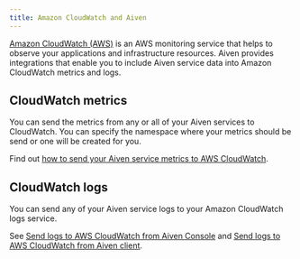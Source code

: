 ```yaml
---
title: Amazon CloudWatch and Aiven
---
```


[Amazon CloudWatch (AWS)](https://aws.amazon.com/cloudwatch/) is an AWS
monitoring service that helps to observe your applications and
infrastructure resources. Aiven provides integrations that enable you to
include Aiven service data into Amazon CloudWatch metrics and logs.

## CloudWatch metrics

You can send the metrics from any or all of your Aiven services to
CloudWatch. You can specify the namespace where your metrics should be
send or one will be created for you.

Find out
[how to send your Aiven service metrics to AWS CloudWatch](/docs/integrations/cloudwatch/cloudwatch-metrics).

## CloudWatch logs

You can send any of your Aiven service logs to your Amazon CloudWatch
logs service.

See [Send logs to AWS CloudWatch from Aiven Console](https://aiven.io/docs/integrations/cloudwatch/cloudwatch-logs-console)
and [Send logs to AWS CloudWatch from Aiven client](https://aiven.io/docs/integrations/cloudwatch/cloudwatch-logs-console).
